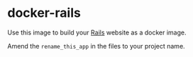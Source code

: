 # docker-rails

Use this image to build your [Rails](https://rubyonrails.org/) website as a docker image.

Amend the `rename_this_app` in the files to your project name.
